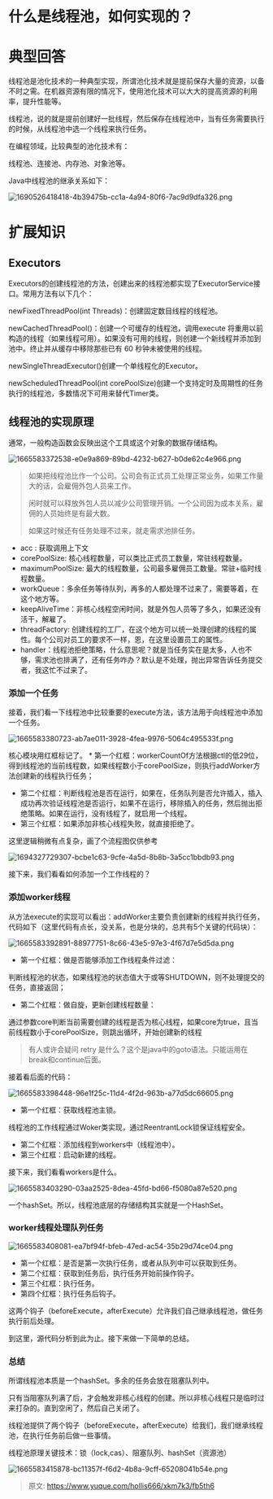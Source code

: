 # 什么是线程池，如何实现的？

# 典型回答


线程池是池化技术的一种典型实现，所谓池化技术就是提前保存大量的资源，以备不时之需。在机器资源有限的情况下，使用池化技术可以大大的提高资源的利用率，提升性能等。



线程池，说的就是提前创建好一批线程，然后保存在线程池中，当有任务需要执行的时候，从线程池中选一个线程来执行任务。



在编程领域，比较典型的池化技术有：



线程池、连接池、内存池、对象池等。



Java中线程池的继承关系如下：



![1690526418418-4b39475b-cc1a-4a94-80f6-7ac9d9dfa326.png](./img/jgibkzYB4yekdY1V/1690526418418-4b39475b-cc1a-4a94-80f6-7ac9d9dfa326-898092.png)



# 扩展知识


## Executors


Executors的创建线程池的方法，创建出来的线程池都实现了ExecutorService接口。常用方法有以下几个：



newFixedThreadPool(int Threads)：创建固定数目线程的线程池。



newCachedThreadPool()：创建一个可缓存的线程池，调用execute 将重用以前构造的线程（如果线程可用）。如果没有可用的线程，则创建一个新线程并添加到池中。终止并从缓存中移除那些已有 60 秒钟未被使用的线程。



newSingleThreadExecutor()创建一个单线程化的Executor。



newScheduledThreadPool(int corePoolSize)创建一个支持定时及周期性的任务执行的线程池，多数情况下可用来替代Timer类。



## 线程池的实现原理


通常，一般构造函数会反映出这个工具或这个对象的数据存储结构。



![1665583372538-e0e9a869-89bd-4232-b627-b0de62c4e966.png](./img/jgibkzYB4yekdY1V/1665583372538-e0e9a869-89bd-4232-b627-b0de62c4e966-975135.png)



> 如果把线程池比作一个公司。公司会有正式员工处理正常业务，如果工作量大的话，会雇佣外包人员来工作。
>
>  
>
> 闲时就可以释放外包人员以减少公司管理开销。一个公司因为成本关系，雇佣的人员始终是有最大数。
>
>  
>
> 如果这时候还有任务处理不过来，就走需求池排任务。
>



+  acc : 获取调用上下文 
+  corePoolSize: 核心线程数量，可以类比正式员工数量，常驻线程数量。 
+  maximumPoolSize: 最大的线程数量，公司最多雇佣员工数量。常驻+临时线程数量。 
+  workQueue：多余任务等待队列，再多的人都处理不过来了，需要等着，在这个地方等。 
+  keepAliveTime：非核心线程空闲时间，就是外包人员等了多久，如果还没有活干，解雇了。 
+  threadFactory: 创建线程的工厂，在这个地方可以统一处理创建的线程的属性。每个公司对员工的要求不一样，恩，在这里设置员工的属性。 
+  handler：线程池拒绝策略，什么意思呢？就是当任务实在是太多，人也不够，需求池也排满了，还有任务咋办？默认是不处理，抛出异常告诉任务提交者，我这忙不过来了。 



### 添加一个任务


接着，我们看一下线程池中比较重要的execute方法，该方法用于向线程池中添加一个任务。



![1665583380723-ab7ae011-3928-4fea-9976-5064c495533f.png](./img/jgibkzYB4yekdY1V/1665583380723-ab7ae011-3928-4fea-9976-5064c495533f-356169.png)



核心模块用红框标记了。 * 第一个红框：workerCountOf方法根据ctl的低29位，得到线程池的当前线程数，如果线程数小于corePoolSize，则执行addWorker方法创建新的线程执行任务；



+  第二个红框：判断线程池是否在运行，如果在，任务队列是否允许插入，插入成功再次验证线程池是否运行，如果不在运行，移除插入的任务，然后抛出拒绝策略。如果在运行，没有线程了，就启用一个线程。 
+  第三个红框：如果添加非核心线程失败，就直接拒绝了。 



这里逻辑稍微有点复杂，画了个流程图仅供参考



![1694327729307-bcbe1c63-9cfe-4a5d-8b8b-3a5cc1bbdb93.png](./img/jgibkzYB4yekdY1V/1694327729307-bcbe1c63-9cfe-4a5d-8b8b-3a5cc1bbdb93-000096.png)



接下来，我们看看如何添加一个工作线程的？



### 添加worker线程


从方法execute的实现可以看出：addWorker主要负责创建新的线程并执行任务，代码如下（这里代码有点长，没关系，也是分块的，总共有5个关键的代码块）：



![1665583392891-88977751-8c66-43e5-97e3-4f67d7e5d5da.png](./img/jgibkzYB4yekdY1V/1665583392891-88977751-8c66-43e5-97e3-4f67d7e5d5da-354338.png)



+ 第一个红框：做是否能够添加工作线程条件过滤：



判断线程池的状态，如果线程池的状态值大于或等SHUTDOWN，则不处理提交的任务，直接返回；



+ 第二个红框：做自旋，更新创建线程数量：



通过参数core判断当前需要创建的线程是否为核心线程，如果core为true，且当前线程数小于corePoolSize，则跳出循环，开始创建新的线程



> 有人或许会疑问 retry 是什么？这个是java中的goto语法。只能运用在break和continue后面。
>



接着看后面的代码：



![1665583398448-96e1f25c-11d4-4f2d-963b-a77d5dc66605.png](./img/jgibkzYB4yekdY1V/1665583398448-96e1f25c-11d4-4f2d-963b-a77d5dc66605-988467.png)



+ 第一个红框：获取线程池主锁。



线程池的工作线程通过Woker类实现，通过ReentrantLock锁保证线程安全。



+  第二个红框：添加线程到workers中（线程池中）。 
+  第三个红框：启动新建的线程。 



接下来，我们看看workers是什么。



![1665583403290-03aa2525-8dea-45fd-bd66-f5080a87e520.png](./img/jgibkzYB4yekdY1V/1665583403290-03aa2525-8dea-45fd-bd66-f5080a87e520-698114.png)



一个hashSet。所以，线程池底层的存储结构其实就是一个HashSet。



### worker线程处理队列任务


![1665583408081-ea7bf94f-bfeb-47ed-ac54-35b29d74ce04.png](./img/jgibkzYB4yekdY1V/1665583408081-ea7bf94f-bfeb-47ed-ac54-35b29d74ce04-230718.png)



+  第一个红框：是否是第一次执行任务，或者从队列中可以获取到任务。 
+  第二个红框：获取到任务后，执行任务开始前操作钩子。 
+  第三个红框：执行任务。 
+  第四个红框：执行任务后钩子。 



这两个钩子（beforeExecute，afterExecute）允许我们自己继承线程池，做任务执行前后处理。



到这里，源代码分析到此为止。接下来做一下简单的总结。



### 总结


所谓线程池本质是一个hashSet。多余的任务会放在阻塞队列中。



只有当阻塞队列满了后，才会触发非核心线程的创建。所以非核心线程只是临时过来打杂的。直到空闲了，然后自己关闭了。



线程池提供了两个钩子（beforeExecute，afterExecute）给我们，我们继承线程池，在执行任务前后做一些事情。



线程池原理关键技术：锁（lock,cas）、阻塞队列、hashSet（资源池）



![1665583415878-bc11357f-f6d2-4b8a-9cff-65208041b54e.png](./img/jgibkzYB4yekdY1V/1665583415878-bc11357f-f6d2-4b8a-9cff-65208041b54e-683436.png)



> 原文: <https://www.yuque.com/hollis666/xkm7k3/fb5th6>